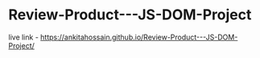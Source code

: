 # Review-Product---JS-DOM-Project
live link -  https://ankitahossain.github.io/Review-Product---JS-DOM-Project/
